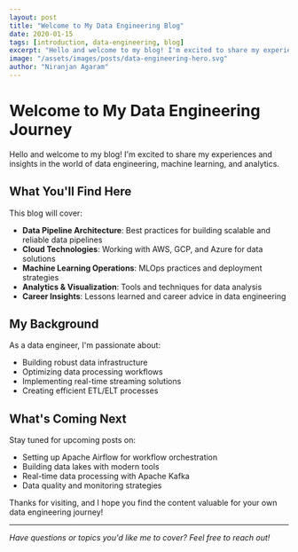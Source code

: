 ```yaml
---
layout: post
title: "Welcome to My Data Engineering Blog"
date: 2020-01-15
tags: [introduction, data-engineering, blog]
excerpt: "Hello and welcome to my blog! I'm excited to share my experiences and insights in the world of data engineering, machine learning, and analytics."
image: "/assets/images/posts/data-engineering-hero.svg"
author: "Niranjan Agaram"
---
```


# Welcome to My Data Engineering Journey

Hello and welcome to my blog! I'm excited to share my experiences and insights in the world of data engineering, machine learning, and analytics.

## What You'll Find Here

This blog will cover:

- **Data Pipeline Architecture**: Best practices for building scalable and reliable data pipelines
- **Cloud Technologies**: Working with AWS, GCP, and Azure for data solutions
- **Machine Learning Operations**: MLOps practices and deployment strategies
- **Analytics & Visualization**: Tools and techniques for data analysis
- **Career Insights**: Lessons learned and career advice in data engineering

## My Background

As a data engineer, I'm passionate about:
- Building robust data infrastructure
- Optimizing data processing workflows
- Implementing real-time streaming solutions
- Creating efficient ETL/ELT processes

## What's Coming Next

Stay tuned for upcoming posts on:
- Setting up Apache Airflow for workflow orchestration
- Building data lakes with modern tools
- Real-time data processing with Apache Kafka
- Data quality and monitoring strategies

Thanks for visiting, and I hope you find the content valuable for your own data engineering journey!

---

*Have questions or topics you'd like me to cover? Feel free to reach out!*